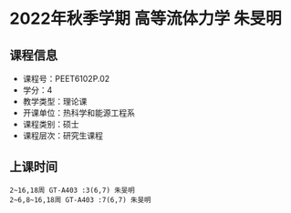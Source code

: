 # 2022年秋季学期 高等流体力学 朱旻明






## 课程信息

- 课程号：PEET6102P.02
- 学分：4
- 教学类型：理论课
- 开课单位：热科学和能源工程系
- 课程类别：硕士
- 课程层次：研究生课程

## 上课时间

```
2~16,18周 GT-A403 :3(6,7) 朱旻明
2~6,8~16,18周 GT-A403 :7(6,7) 朱旻明
```

